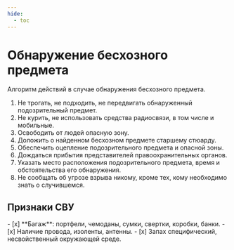 ```yaml
---
hide:
  - toc
---
```


# Обнаружение бесхозного предмета

Алгоритм действий в случае обнаружения бесхозного предмета.

1. Не трогать, не подходить, не передвигать обнаруженный подозрительный предмет.
2. Не курить, не использовать средства радиосвязи, в том числе и мобильные.
3. Освободить от людей опасную зону.
4. Доложить о найденном бесхозном предмете старшему стюарду.
5. Обеспечить оцепление подозрительного предмета и опасной зоны.
6. Дождаться прибытия представителей правоохранительных органов.
7. Указать место расположения подозрительного предмета, время и обстоятельства его обнаружения.
8. Не сообщать об угрозе взрыва никому, кроме тех, кому необходимо знать о случившемся.

## Признаки СВУ

<div class="result" markdown>
- [x] **Багаж**: портфели, чемоданы, сумки, свертки, коробки, банки.
- [x] Наличие провода, изоленты, антенны.
- [x] Запах специфический, несвойственный окружающей среде.
</div>
